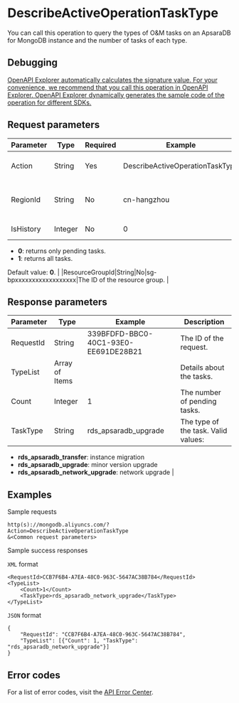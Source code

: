 # DescribeActiveOperationTaskType

You can call this operation to query the types of O&M tasks on an ApsaraDB for MongoDB instance and the number of tasks of each type.

## Debugging

[OpenAPI Explorer automatically calculates the signature value. For your convenience, we recommend that you call this operation in OpenAPI Explorer. OpenAPI Explorer dynamically generates the sample code of the operation for different SDKs.](https://api.aliyun.com/#product=Dds&api=DescribeActiveOperationTaskType&type=RPC&version=2015-12-01)

## Request parameters

|Parameter|Type|Required|Example|Description|
|---------|----|--------|-------|-----------|
|Action|String|Yes|DescribeActiveOperationTaskType|The operation that you want to perform. Set the value to **DescribeActiveOperationTaskType**. |
|RegionId|String|No|cn-hangzhou|The region ID of the instance. You can call the [DescribeRegions](~~61933~~) operation to query the region ID of the instance. |
|IsHistory|Integer|No|0|Specifies whether to return all O&M tasks. Valid values:

 -   **0**: returns only pending tasks.
-   **1**: returns all tasks.

 Default value: **0**. |
|ResourceGroupId|String|No|sg-bpxxxxxxxxxxxxxxxxxx|The ID of the resource group. |

## Response parameters

|Parameter|Type|Example|Description|
|---------|----|-------|-----------|
|RequestId|String|339BFDFD-BBC0-40C1-93E0-EE691DE28B21|The ID of the request. |
|TypeList|Array of Items| |Details about the tasks. |
|Count|Integer|1|The number of pending tasks. |
|TaskType|String|rds\_apsaradb\_upgrade|The type of the task. Valid values:

 -   **rds\_apsaradb\_transfer**: instance migration
-   **rds\_apsaradb\_upgrade**: minor version upgrade
-   **rds\_apsaradb\_network\_upgrade**: network upgrade |

## Examples

Sample requests

```
http(s)://mongodb.aliyuncs.com/? Action=DescribeActiveOperationTaskType
&<Common request parameters>
```

Sample success responses

`XML` format

```
<RequestId>CCB7F6B4-A7EA-48C0-963C-5647AC38B784</RequestId>
<TypeList>
    <Count>1</Count>
    <TaskType>rds_apsaradb_network_upgrade</TaskType>
</TypeList>
```

`JSON` format

```
{
    "RequestId": "CCB7F6B4-A7EA-48C0-963C-5647AC38B784",
    "TypeList": [{"Count": 1, "TaskType": "rds_apsaradb_network_upgrade"}]
}
```

## Error codes

For a list of error codes, visit the [API Error Center](https://error-center.alibabacloud.com/status/product/Dds).

